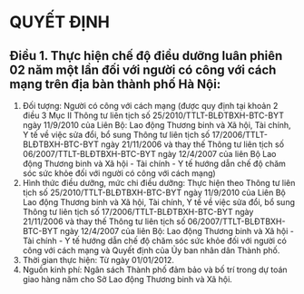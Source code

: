 # QUYẾT ĐỊNH

## Điều 1. Thực hiện chế độ điều dưỡng luân phiên 02 năm một lần đối với người có công với cách mạng trên địa bàn thành phố Hà Nội:  
1. Đối tượng: Người có công với cách mạng (được quy định tại khoản 2 điều 3 Mục II Thông tư liên tịch số 25/2010/TTLT-BLĐTBXH-BTC-BYT ngày 11/9/2010 của Liên Bộ: Lao động Thương binh và Xã hội, Tài chính, Y tế về việc sửa đổi, bổ sung Thông tư liên tịch số 17/2006/TTLT-BLĐTBXH-BTC-BYT ngày 21/11/2006 và thay thế Thông tư liên tịch số 06/2007/TTLT-BLĐTBXH-BTC-BYT ngày 12/4/2007 của liên Bộ Lao động Thương binh và Xã hội - Tài chính - Y tế hướng dẫn chế độ chăm sóc sức khỏe đối với người có công với cách mạng)  
2. Hình thức điều dưỡng, mức chi điều dưỡng: Thực hiện theo Thông tư liên tịch số 25/2010/TTLT-BLĐTBXH-BTC-BYT ngày 11/9/2010 của Liên Bộ Lao động Thương binh và Xã hội, Tài chính, Y tế về việc sửa đổi, bổ sung Thông tư liên tịch số 17/2006/TTLT-BLĐTBXH-BTC-BYT ngày 21/11/2006 và thay thế Thông tư liên tịch số 06/2007/TTLT-BLĐTBXH-BTC-BYT ngày 12/4/2007 của liên Bộ: Lao động Thương binh và Xã hội - Tài chính - Y tế hướng dẫn chế độ chăm sóc sức khỏe đối với người có công với cách mạng và Quyết định của Ủy ban nhân dân Thành phố.  
3. Thời gian thực hiện: Từ ngày 01/01/2012.  
4. Nguồn kinh phí: Ngân sách Thành phố đảm bảo và bố trí trong dự toán giao hàng năm cho Sở Lao động Thương binh và Xã hội.